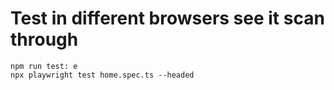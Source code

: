 # Test in different browsers see it scan through
```
npm run test: e
npx playwright test home.spec.ts --headed
```